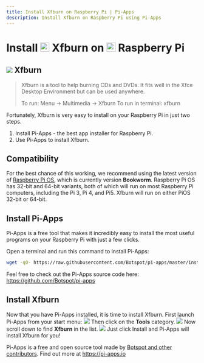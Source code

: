 ```yaml
---
title: Install Xfburn on Raspberry Pi | Pi-Apps
description: Install Xfburn on Raspberry Pi using Pi-Apps
---
```

<div class="simple-install-content content">

# Install <img src="/img/app-icons/Xfburn/icon-64.png" height=24> Xfburn on <img src=/img/other-icons/raspberrypi-icon.svg height=24> Raspberry Pi

## <img src="/img/app-icons/Xfburn/icon-64.png"> Xfburn
> Xfburn is a tool to help burning CDs and DVDs. It fits well in the Xfce Desktop Environment but can be used anywhere.
> 
> To run: Menu -> Multimedia -> Xfburn
> To run in terminal: xfburn

Fortunately, Xfburn is very easy to install on your Raspberry Pi in just two steps.
1. Install Pi-Apps - the best app installer for Raspberry Pi.
2. Use Pi-Apps to install Xfburn.
</div>
<div class="simple-install-content content">

## Compatibility
For the best chance of this working, we recommend using the latest version of [Raspberry Pi OS](https://www.raspberrypi.com/software/), which is currently version **Bookworm**.
Raspberry Pi OS has 32-bit and 64-bit variants, both of which will run on most Raspberry Pi computers, including the Pi 3, Pi 4, and Pi5.
Xfburn will run on either PiOS 32-bit or 64-bit.
</div>
<div class="simple-install-content content">

## Install Pi-Apps

Pi-Apps is a free tool that makes it incredibly easy to install the most useful programs on your Raspberry Pi with just a few clicks.

Open a terminal and run this command to install Pi-Apps:
```bash
wget -qO- https://raw.githubusercontent.com/Botspot/pi-apps/master/install | bash
```
Feel free to check out the Pi-Apps source code here: https://github.com/Botspot/pi-apps
</div>
<div class="simple-install-content content">

## Install Xfburn

Now that you have Pi-Apps installed, it is time to install Xfburn.
First launch Pi-Apps from your start menu:
<img src="/img/start-menu.png">
Then click on the <b>Tools</b> category.
<img src="/img/category-selections/Tools.png">
Now scroll down to find <b>Xfburn</b> in the list.
<img src="/img/app-icons/Xfburn/app-selection.png">
Just click Install and Pi-Apps will install Xfburn for you!
</div>
<div class="simple-install-content content">

Pi-Apps is a free and open source tool made by [Botspot and other contributors](/about/#contributors). Find out more at https://pi-apps.io
</div>
